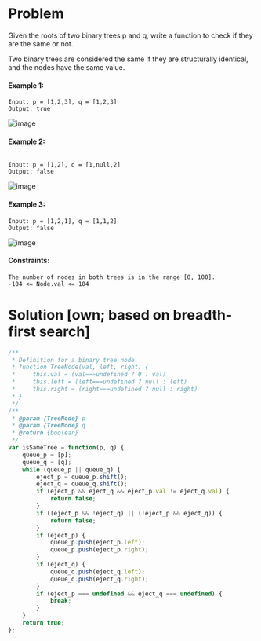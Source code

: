 # Problem
Given the roots of two binary trees p and q, write a function to check if they are the same or not.

Two binary trees are considered the same if they are structurally identical, and the nodes have the same value.

 

#### Example 1:

```
Input: p = [1,2,3], q = [1,2,3]
Output: true
```
![image](https://assets.leetcode.com/uploads/2020/12/20/ex1.jpg)

#### Example 2:
```

Input: p = [1,2], q = [1,null,2]
Output: false
```
![image](https://assets.leetcode.com/uploads/2020/12/20/ex2.jpg)
#### Example 3:

```
Input: p = [1,2,1], q = [1,1,2]
Output: false
 ```
 ![image](https://assets.leetcode.com/uploads/2020/12/20/ex3.jpg)

#### Constraints:
```
The number of nodes in both trees is in the range [0, 100].
-104 <= Node.val <= 104
```

# Solution [own; based on breadth-first search]
```javascript
/**
 * Definition for a binary tree node.
 * function TreeNode(val, left, right) {
 *     this.val = (val===undefined ? 0 : val)
 *     this.left = (left===undefined ? null : left)
 *     this.right = (right===undefined ? null : right)
 * }
 */
/**
 * @param {TreeNode} p
 * @param {TreeNode} q
 * @return {boolean}
 */
var isSameTree = function(p, q) {
    queue_p = [p];
    queue_q = [q];
    while (queue_p || queue_q) {
        eject_p = queue_p.shift();
        eject_q = queue_q.shift();
        if (eject_p && eject_q && eject_p.val != eject_q.val) {
            return false;
        }
        if ((eject_p && !eject_q) || (!eject_p && eject_q)) {
            return false;
        }
        if (eject_p) {
            queue_p.push(eject_p.left);
            queue_p.push(eject_p.right);
        }
        if (eject_q) {
            queue_q.push(eject_q.left);
            queue_q.push(eject_q.right);
        }
        if (eject_p === undefined && eject_q === undefined) {
            break;
        }
    }    
    return true;
};
```
